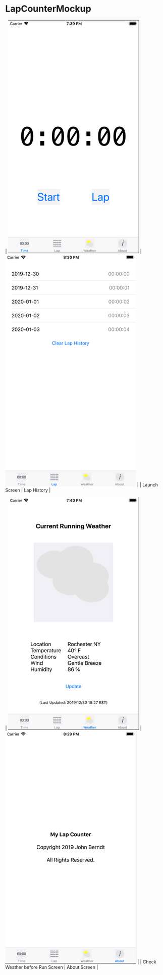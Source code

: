 # LapCounterMockup
| ![screen_01](https://raw.githubusercontent.com/sieger43/LapCounterMockup/master/Screen_01.png) | ![screen_02](https://raw.githubusercontent.com/sieger43/LapCounterMockup/master/Screen_02.png) |
| Launch Screen | Lap History |

| ![screen_03](https://raw.githubusercontent.com/sieger43/LapCounterMockup/master/Screen_03.png) | ![screen_04](https://raw.githubusercontent.com/sieger43/LapCounterMockup/master/Screen_04.png) |
| Check Weather before Run Screen | About Screen |
